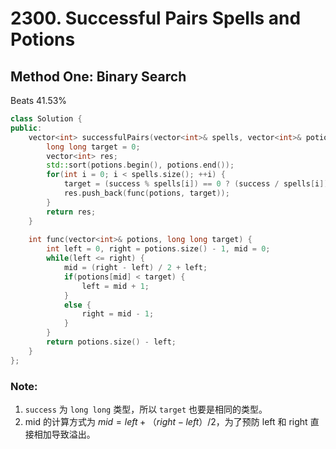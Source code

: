 # 2300. Successful Pairs Spells and Potions

## Method One: Binary Search

Beats 41.53%

```c++
class Solution {
public:
    vector<int> successfulPairs(vector<int>& spells, vector<int>& potions, long long success) {
        long long target = 0;
        vector<int> res;
        std::sort(potions.begin(), potions.end());
        for(int i = 0; i < spells.size(); ++i) {
            target = (success % spells[i]) == 0 ? (success / spells[i]) : (success / spells[i] + 1);
            res.push_back(func(potions, target));
        }
        return res;
    }
    
    int func(vector<int>& potions, long long target) {
        int left = 0, right = potions.size() - 1, mid = 0;
        while(left <= right) {
            mid = (right - left) / 2 + left;
            if(potions[mid] < target) {
                left = mid + 1;
            }
            else {
                right = mid - 1;
            }
        }
        return potions.size() - left;
    }
};
```

### Note:

1. `success` 为 `long long` 类型，所以 `target` 也要是相同的类型。
2. mid 的计算方式为 $mid = left + （right - left） / 2$，为了预防 left 和 right 直接相加导致溢出。